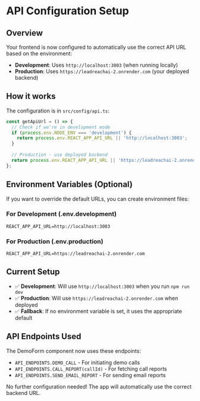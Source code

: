 # API Configuration Setup

## Overview
Your frontend is now configured to automatically use the correct API URL based on the environment:

- **Development**: Uses `http://localhost:3003` (when running locally)
- **Production**: Uses `https://leadreachai-2.onrender.com` (your deployed backend)

## How it works

The configuration is in `src/config/api.ts`:

```typescript
const getApiUrl = () => {
  // Check if we're in development mode
  if (process.env.NODE_ENV === 'development') {
    return process.env.REACT_APP_API_URL || 'http://localhost:3003';
  }
  
  // Production - use deployed backend
  return process.env.REACT_APP_API_URL || 'https://leadreachai-2.onrender.com';
};
```

## Environment Variables (Optional)

If you want to override the default URLs, you can create environment files:

### For Development (.env.development)
```
REACT_APP_API_URL=http://localhost:3003
```

### For Production (.env.production)
```
REACT_APP_API_URL=https://leadreachai-2.onrender.com
```

## Current Setup

- ✅ **Development**: Will use `http://localhost:3003` when you run `npm run dev`
- ✅ **Production**: Will use `https://leadreachai-2.onrender.com` when deployed
- ✅ **Fallback**: If no environment variable is set, it uses the appropriate default

## API Endpoints Used

The DemoForm component now uses these endpoints:
- `API_ENDPOINTS.DEMO_CALL` - For initiating demo calls
- `API_ENDPOINTS.CALL_REPORT(callId)` - For fetching call reports
- `API_ENDPOINTS.SEND_EMAIL_REPORT` - For sending email reports

No further configuration needed! The app will automatically use the correct backend URL. 